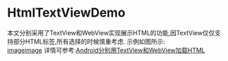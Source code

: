 # HtmlTextViewDemo
本文分别采用了TextView和WebView实现展示HTML的功能,因TextView仅仅支持部分HTML标签,所有选择的时候慎重考虑.
示例如图所示:  
[image](https://github.com/tianyalu/HtmlTextViewDemo/blob/master/screenshot/textview.png)[image](https://github.com/tianyalu/HtmlTextViewDemo/blob/master/screenshot/webview.png)
详情可参考:<a href="https://blog.csdn.net/tianyaluqingchen/article/details/87377577" target="_blank">Android分别用TextView和WebView加载HTML</a>  
